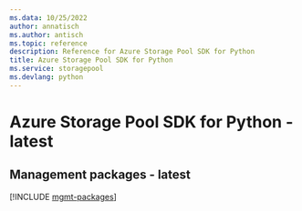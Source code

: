 ```yaml
---
ms.data: 10/25/2022
author: annatisch
ms.author: antisch
ms.topic: reference
description: Reference for Azure Storage Pool SDK for Python
title: Azure Storage Pool SDK for Python
ms.service: storagepool
ms.devlang: python
---
```

# Azure Storage Pool SDK for Python - latest

## Management packages - latest
[!INCLUDE [mgmt-packages](storage-pool-mgmt-index.md)]